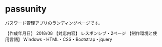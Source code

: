 # passunity

パスワード管理アプリのランディングページです。

【作成年月日】 2018/08
【対応内容】 レスポンシブ・2ページ
【制作環境と使用言語】 Windows・HTML・CSS・Bootstrap・jquery
